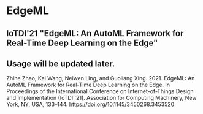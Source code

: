 # EdgeML
## IoTDI'21 "EdgeML: An AutoML Framework for Real-Time Deep Learning on the Edge"

## Usage will be updated later.


Zhihe Zhao, Kai Wang, Neiwen Ling, and Guoliang Xing. 2021. EdgeML: An AutoML Framework for Real-Time Deep Learning on the Edge. In Proceedings of the International Conference on Internet-of-Things Design and Implementation (IoTDI '21). Association for Computing Machinery, New York, NY, USA, 133–144. https://doi.org/10.1145/3450268.3453520
